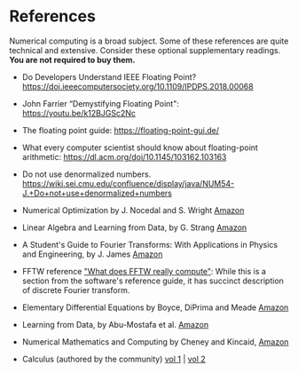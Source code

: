 # References

Numerical computing is a broad subject.  Some of these references are quite technical and extensive. Consider these optional supplementary readings.
**You are not required to buy them.**

- Do Developers Understand IEEE Floating Point? https://doi.ieeecomputersociety.org/10.1109/IPDPS.2018.00068
- John Farrier “Demystifying Floating Point": https://youtu.be/k12BJGSc2Nc
- The floating point guide: https://floating-point-gui.de/
- What every computer scientist should know about floating-point arithmetic: https://dl.acm.org/doi/10.1145/103162.103163
- Do not use denormalized numbers. https://wiki.sei.cmu.edu/confluence/display/java/NUM54-J.+Do+not+use+denormalized+numbers

- Numerical Optimization by J. Nocedal and S. Wright [Amazon](https://www.amazon.com/Numerical-Optimization-Operations-Financial-Engineering/dp/0387303030/ref=sr_1_1?crid=HNJBDZYSPMRG&dchild=1&keywords=numerical+optimization+nocedal+wright&qid=1596152651&s=books&sprefix=numerical+op%2Cstripbooks%2C201&sr=1-1)
- Linear Algebra and Learning from Data, by G. Strang [Amazon](https://www.amazon.com/Linear-Algebra-Learning-Gilbert-Strang/dp/0692196382/ref=sr_1_1?dchild=1&keywords=Gilbert+Strang&qid=1596152605&s=books&sr=1-1)
- A Student's Guide to Fourier Transforms: With Applications in Physics and Engineering, by J. James [Amazon](https://www.amazon.com/Students-Guide-Fourier-Transforms-Applications/dp/0521176832/ref=asc_df_0521176832/?tag=hyprod-20&linkCode=df0&hvadid=312130957577&hvpos=&hvnetw=g&hvrand=18079312803308153813&hvpone=&hvptwo=&hvqmt=&hvdev=c&hvdvcmdl=&hvlocint=&hvlocphy=9030960&hvtargid=pla-466923767988&psc=1)
- FFTW reference ["What does FFTW really compute"](http://www.fftw.org/fftw3_doc/What-FFTW-Really-Computes.html#What-FFTW-Really-Computes): While this is a section from the software's reference guide, it has succinct description of discrete Fourier transform.
- Elementary Differential Equations by  Boyce, DiPrima and Meade [Amazon](https://www.amazon.com/Elementary-Differential-Equations-William-Boyce/dp/1119443636/ref=sr_1_1?dchild=1&keywords=ordinary+differential+equations+diprima&qid=1596152748&s=books&sr=1-1)
- Learning from Data, by Abu-Mostafa et al. [Amazon](https://www.amazon.com/Learning-Data-Yaser-S-Abu-Mostafa/dp/1600490069/ref=sr_1_2?dchild=1&keywords=learning+from+data&qid=1596152841&s=books&sr=1-2)
- Numerical Mathematics and Computing by Cheney and  Kincaid, [Amazon](https://www.amazon.com/Numerical-Mathematics-Computing-Ward-Cheney/dp/1133103715/ref=sr_1_2?dchild=1&keywords=numerical+computing&qid=1596152962&s=books&sr=1-2)
- Calculus (authored by the community) [vol 1](https://d3bxy9euw4e147.cloudfront.net/oscms-prodcms/media/documents/Calculus_Volume_1_-_WEB.pdf) |
  [vol 2](https://d3bxy9euw4e147.cloudfront.net/oscms-prodcms/media/documents/CalculusVolume2-OP_esPpXTB.pdf)

